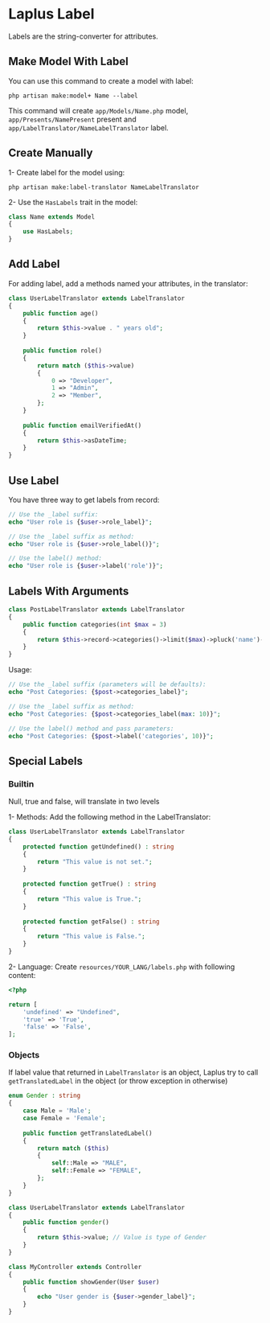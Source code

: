# Laplus Label
Labels are the string-converter for attributes.

## Make Model With Label
You can use this command to create a model with label:
```shell
php artisan make:model+ Name --label
```

This command will create `app/Models/Name.php` model, `app/Presents/NamePresent` present
and `app/LabelTranslator/NameLabelTranslator` label.


## Create Manually
1- Create label for the model using:
```shell
php artisan make:label-translator NameLabelTranslator
```

2- Use the `HasLabels` trait in the model:
```php
class Name extends Model
{
    use HasLabels;
}
```

## Add Label
For adding label, add a methods named your attributes, in the translator:
```php
class UserLabelTranslator extends LabelTranslator
{
    public function age()
    {
        return $this->value . " years old";
    }
    
    public function role()
    {
        return match ($this->value)
        {
            0 => "Developer",
            1 => "Admin",
            2 => "Member",
        };
    }
    
    public function emailVerifiedAt()
    {
        return $this->asDateTime;
    }
}
```

## Use Label
You have three way to get labels from record:
```php
// Use the _label suffix:
echo "User role is {$user->role_label}";

// Use the _label suffix as method:
echo "User role is {$user->role_label()}";

// Use the label() method:
echo "User role is {$user->label('role')}";
```

## Labels With Arguments
```php
class PostLabelTranslator extends LabelTranslator
{
    public function categories(int $max = 3)
    {
        return $this->record->categories()->limit($max)->pluck('name')->implode(", ");
    }
}
```

Usage:
```php
// Use the _label suffix (parameters will be defaults):
echo "Post Categories: {$post->categories_label}";

// Use the _label suffix as method:
echo "Post Categories: {$post->categories_label(max: 10)}";

// Use the label() method and pass parameters:
echo "Post Categories: {$post->label('categories', 10)}";
```

## Special Labels
### Builtin
Null, true and false, will translate in two levels

1- Methods: Add the following method in the LabelTranslator:
```php
class UserLabelTranslator extends LabelTranslator
{
    protected function getUndefined() : string
    {
        return "This value is not set.";
    }
    
    protected function getTrue() : string
    {
        return "This value is True.";
    }
    
    protected function getFalse() : string
    {
        return "This value is False.";
    }
}
```

2- Language: Create `resources/YOUR_LANG/labels.php` with following content:
```php
<?php

return [
    'undefined' => "Undefined",
    'true' => 'True',
    'false' => 'False',
];
```

### Objects
If label value that returned in `LabelTranslator` is an object, Laplus try to call
    `getTranslatedLabel` in the object (or throw exception in otherwise)

```php
enum Gender : string
{
    case Male = 'Male';
    case Female = 'Female';
    
    public function getTranslatedLabel()
    {
        return match ($this)
        {
            self::Male => "MALE",
            self::Female => "FEMALE",
        };
    }
}

class UserLabelTranslator extends LabelTranslator
{
    public function gender()
    {
        return $this->value; // Value is type of Gender
    }
}

class MyController extends Controller
{
    public function showGender(User $user)
    {
        echo "User gender is {$user->gender_label}";
    }
}
```
